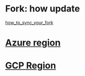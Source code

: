 # Fork: how update

[how_to_sync_your_fork](https://stackoverflow.com/questions/7244321/how-do-i-update-or-sync-a-forked-repository-on-github)

# [Azure region](https://gist.github.com/ausfestivus/04e55c7d80229069bf3bc75870630ec8)

# [GCP Region](https://cloud.google.com/compute/docs/regions-zones?hl=fr)